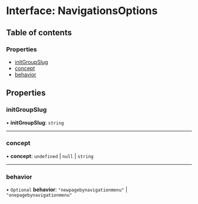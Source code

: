 # Interface: NavigationsOptions

## Table of contents

### Properties

- [initGroupSlug](NavigationsOptions.md#initgroupslug)
- [concept](NavigationsOptions.md#concept)
- [behavior](NavigationsOptions.md#behavior)

## Properties

### initGroupSlug

• **initGroupSlug**: `string`

___

### concept

• **concept**: `undefined` \| ``null`` \| `string`

___

### behavior

• `Optional` **behavior**: ``"newpagebynavigationmenu"`` \| ``"onepagebynavigationmenu"``
